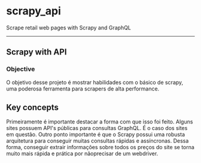 # scrapy_api
Scrape retail web pages with Scrapy and GraphQL

---
## Scrapy with API

### Objective
O objetivo desse projeto é mostrar habilidades com o básico de scrapy, uma poderosa ferramenta para scrapers de alta performance. 

## Key concepts
Primeiramente é importante destacar a forma com que isso foi feito. 
Alguns sites possuem API's públicas para consultas GraphQL. É o caso dos sites em questão. 
Outro ponto importante é que o Scrapy possui uma robusta arquitetura para conseguir muitas consultas rápidas e assíncronas. 
Dessa forma, conseguir extrair informações sobre todos os preços do site se torna muito mais rápida e prática por nãoprecisar de um webdriver. 
